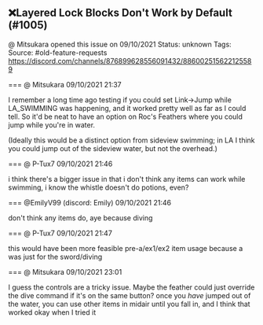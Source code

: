 ## ❌Layered Lock Blocks Don't Work by Default (#1005)
@ Mitsukara opened this issue on 09/10/2021
Status: unknown
Tags: 
Source: #old-feature-requests https://discord.com/channels/876899628556091432/886002515622125589


=== @ Mitsukara 09/10/2021 21:37

I remember a long time ago testing if you could set Link->Jump while LA_SWIMMING was happening, and it worked pretty well as far as I could tell. So it'd be neat to have an option on Roc's Feathers where you could jump while you're in water. 

(Ideally this would be a distinct option from sideview swimming; in LA I think you could jump out of the sideview water, but not the overhead.)

=== @ P-Tux7 09/10/2021 21:46

i think there's a bigger issue in that i don't think any items can work while swimming, i know the whistle doesn't
do potions, even?

=== @EmilyV99 (discord: Emily) 09/10/2021 21:46

don't think any items do, aye
because diving

=== @ P-Tux7 09/10/2021 21:47

this would have been more feasible pre-a/ex1/ex2 item usage because a was just for the sword/diving

=== @ Mitsukara 09/10/2021 23:01

I guess the controls are a tricky issue. Maybe the feather could just override the dive command if it's on the same button?
once you _have_ jumped out of the water, you can use other items in midair until you fall in, and I think that worked okay when I tried it
